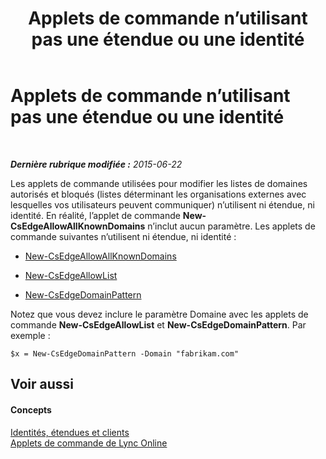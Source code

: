 ﻿---
title: Applets de commande n’utilisant pas une étendue ou une identité
TOCTitle: Applets de commande n’utilisant pas une étendue ou une identité
ms:assetid: 9c50c732-3c64-4b6a-96fd-8f528eb739ce
ms:mtpsurl: https://technet.microsoft.com/fr-fr/library/Dn362824(v=OCS.15)
ms:contentKeyID: 56269638
ms.date: 06/01/2017
mtps_version: v=OCS.15
ms.translationtype: HT
---

# Applets de commande n’utilisant pas une étendue ou une identité

 

_**Dernière rubrique modifiée :** 2015-06-22_

Les applets de commande utilisées pour modifier les listes de domaines autorisés et bloqués (listes déterminant les organisations externes avec lesquelles vos utilisateurs peuvent communiquer) n’utilisent ni étendue, ni identité. En réalité, l’applet de commande **New-CsEdgeAllowAllKnownDomains** n’inclut aucun paramètre. Les applets de commande suivantes n’utilisent ni étendue, ni identité :

  - [New-CsEdgeAllowAllKnownDomains](new-csedgeallowallknowndomains.md)

  - [New-CsEdgeAllowList](new-csedgeallowlist.md)

  - [New-CsEdgeDomainPattern](new-csedgedomainpattern.md)

Notez que vous devez inclure le paramètre Domaine avec les applets de commande **New-CsEdgeAllowList** et **New-CsEdgeDomainPattern**. Par exemple :

    $x = New-CsEdgeDomainPattern -Domain "fabrikam.com"

## Voir aussi

#### Concepts

[Identités, étendues et clients](identities-scopes-and-tenants-in-skype-for-business-online.md)  
[Applets de commande de Lync Online](the-skype-for-business-online-cmdlets.md)

